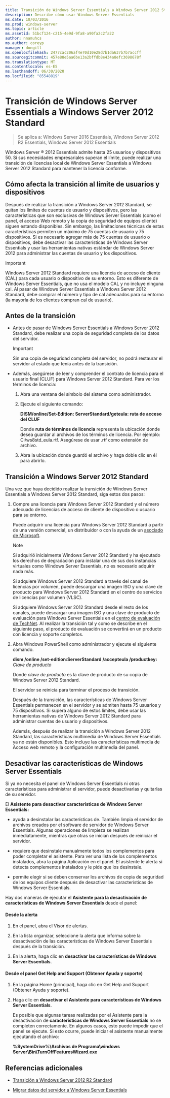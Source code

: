 ```yaml
---
title: Transición de Windows Server Essentials a Windows Server 2012 Standard
description: Describe cómo usar Windows Server Essentials
ms.date: 10/03/2016
ms.prod: windows-server
ms.topic: article
ms.assetid: 51bcf124-c215-4e9d-9fa8-a90fa2c2fa22
author: nnamuhcs
ms.author: coreyp
manager: dongill
ms.openlocfilehash: 2477cac206af4e70d10e28d7b1da637b7b7accff
ms.sourcegitcommit: 457e88e5aa6be13a2bffdb8e434a8efc3698678f
ms.translationtype: MT
ms.contentlocale: es-ES
ms.lasthandoff: 06/30/2020
ms.locfileid: "85548819"
---
```

# <a name="transition-from-windows-server-essentials-to-windows-server-2012-standard"></a>Transición de Windows Server Essentials a Windows Server 2012 Standard

>Se aplica a: Windows Server 2016 Essentials, Windows Server 2012 R2 Essentials, Windows Server 2012 Essentials

 Windows Server &reg; 2012 Essentials admite hasta 25 usuarios y dispositivos 50. Si sus necesidades empresariales superan el límite, puede realizar una transición de licencias local de Windows Server Essentials a Windows Server 2012 Standard para mantener la licencia conforme.

## <a name="how-the-transition-affects-user-and-device-limits"></a>Cómo afecta la transición al límite de usuarios y dispositivos
 Después de realizar la transición a Windows Server 2012 Standard, se quitan los límites de cuentas de usuario y dispositivos, pero las características que son exclusivas de Windows Server Essentials (como el panel, el acceso Web remoto y la copia de seguridad de equipos cliente) siguen estando disponibles. Sin embargo, las limitaciones técnicas de estas características permiten un máximo de 75 cuentas de usuario y 75 dispositivos. Si es necesario agregar más de 75 cuentas de usuario o dispositivos, debe desactivar las características de Windows Server Essentials y usar las herramientas nativas estándar de Windows Server 2012 para administrar las cuentas de usuario y los dispositivos.

> [!IMPORTANT]
>   Windows Server 2012 Standard requiere una licencia de acceso de cliente (CAL) para cada usuario o dispositivo de su entorno. Esto es diferente de Windows Server Essentials, que no usa el modelo CAL y no incluye ninguna cal.  Al pasar de Windows Server Essentials a Windows Server 2012 Standard, debe comprar el número y tipo de cal adecuados para su entorno (la mayoría de los clientes compran cal de usuario).

## <a name="before-the-transition"></a>Antes de la transición

-   Antes de pasar de Windows Server Essentials a Windows Server 2012 Standard, debe realizar una copia de seguridad completa de los datos del servidor.

    > [!IMPORTANT]
    >  Sin una copia de seguridad completa del servidor, no podrá restaurar el servidor al estado que tenía antes de la transición.

-   Además, asegúrese de leer y comprender el contrato de licencia para el usuario final (CLUF) para Windows Server 2012 Standard. Para ver los términos de licencia:

    1.  Abra una ventana del símbolo del sistema como administrador.

    2.  Ejecute el siguiente comando:

         **DISM/online/Set-Edition: ServerStandard/geteula: ruta de acceso del CLUF**

         Donde **ruta de términos de licencia** representa la ubicación donde desea guardar al archivos de los términos de licencia. Por ejemplo: C:\ws8std_eula.rtf.  Asegúrese de usar .rtf como extensión de archivo.

    3.  Abra la ubicación donde guardó el archivo y haga doble clic en él para abrirlo.

## <a name="transition-to--windows-server-2012-standard"></a>Transición a Windows Server 2012 Standard
 Una vez que haya decidido realizar la transición de Windows Server Essentials a Windows Server 2012 Standard, siga estos dos pasos:

1. Compre una licencia para Windows Server 2012 Standard y el número adecuado de licencias de acceso de cliente de dispositivo o usuario para su entorno.

    Puede adquirir una licencia para Windows Server 2012 Standard a partir de una versión comercial, un distribuidor o con la ayuda de un [asociado de Microsoft](https://pinpoint.microsoft.com/SelectCulture.aspx).

   > [!NOTE]
   >  Si adquirió inicialmente Windows Server 2012 Standard y ha ejecutado los derechos de degradación para instalar una de sus dos instancias virtuales como Windows Server Essentials, no es necesario adquirir nada más.
   >
   >  Si adquiere Windows Server 2012 Standard a través del canal de licencias por volumen, puede descargar una imagen ISO y una clave de producto para Windows Server 2012 Standard en el centro de servicios de licencias por volumen (VLSC).
   >
   >  Si adquiere Windows Server 2012 Standard desde el resto de los canales, puede descargar una imagen ISO y una clave de producto de evaluación para Windows Server Essentials en el [centro de evaluación de TechNet](https://technet.microsoft.com/evalcenter/jj659306.aspx). Al realizar la transición tal y como se describe en el siguiente paso, el producto de evaluación se convertirá en un producto con licencia y soporte completos.

2. Abra Windows PowerShell como administrador y ejecute el siguiente comando.

    **dism /online /set-edition:ServerStandard /accepteula /productkey:** *Clave de producto*

    Donde *clave de producto* es la clave de producto de su copia de Windows Server 2012 Standard.

    El servidor se reinicia para terminar el proceso de transición.

   Después de la transición, las características de Windows Server Essentials permanecen en el servidor y se admiten hasta 75 usuarios y 75 dispositivos. Si supera alguno de estos límites, debe usar las herramientas nativas de Windows Server 2012 Standard para administrar cuentas de usuario y dispositivos.

   Además, después de realizar la transición a Windows Server 2012 Standard, las características multimedia de Windows Server Essentials ya no están disponibles. Esto incluye las características multimedia de Acceso web remoto y la configuración multimedia del panel.

## <a name="turn-off--windows-server-essentials-features"></a>Desactivar las características de Windows Server Essentials
 Si ya no necesita el panel de Windows Server Essentials ni otras características para administrar el servidor, puede desactivarlas y quitarlas de su servidor.

 El **Asistente para desactivar características de Windows Server Essentials:**
 
- ayuda a desinstalar las características de. También limpia el servidor de archivos creados por el software de servidor de Windows Server Essentials.  Algunas operaciones de limpieza se realizan inmediatamente, mientras que otras se inician después de reiniciar el servidor.

- requiere que desinstale manualmente todos los complementos para poder completar el asistente. Para ver una lista de los complementos instalados, abra la página Aplicación en el panel. El asistente le alerta si detecta complementos instalados y le pide que los desinstale.

- permite elegir si se deben conservar los archivos de copia de seguridad de los equipos cliente después de desactivar las características de Windows Server Essentials.

 Hay dos maneras de ejecutar el **Asistente para la desactivación de características de Windows Server Essentials** desde el panel:

#### <a name="from-the-alert"></a>Desde la alerta

1.  En el panel, abra el Visor de alertas.

2.  En la lista organizar, seleccione la alerta que informa sobre la desactivación de las características de Windows Server Essentials después de la transición.

3.  En la alerta, haga clic en **desactivar las características de Windows Server Essentials**.

#### <a name="from-the-get-help-and-support-pane"></a>Desde el panel Get Help and Support (Obtener Ayuda y soporte)

1. En la página Home (principal), haga clic en Get Help and Support (Obtener Ayuda y soporte).

2. Haga clic en **desactivar el Asistente para características de Windows Server Essentials**.

   Es posible que algunas tareas realizadas por el Asistente para la desactivación de **características de Windows Server Essentials** no se completen correctamente. En algunos casos, esto puede impedir que el panel se ejecute. Si esto ocurre, puede iniciar el asistente manualmente ejecutando el archivo:

   **%SystemDrive%\Archivos de Programa\windows Server\Bin\TurnOffFeaturesWizard.exe**

## <a name="additional-references"></a>Referencias adicionales


-   [Transición a Windows Server 2012 R2 Standard](Transition-from-Windows-Server-2012-R2-Essentials-to-Windows-Server-2012-R2-Standard.md)

-   [Migrar datos del servidor a Windows Server Essentials](Migrate-Server-Data-to-Windows-Server-Essentials.md)

